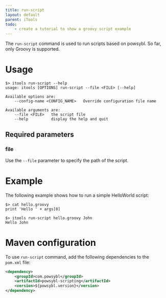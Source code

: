 ```yaml
---
title: run-script
layout: default
parent: iTools
todo:
    - create a tutorial to show a groovy script example
---
```


The `run-script` command is used to run scripts based on powsybl. So far, only Groovy is supported.
 
# Usage
```shell
$> itools run-script --help
usage: itools [OPTIONS] run-script --file <FILE> [--help]

Available options are:
    --config-name <CONFIG_NAME>   Override configuration file name

Available arguments are:
    --file <FILE>   the script file
    --help          display the help and quit
```

## Required parameters

### file
Use the `--file` parameter to specify the path of the script.

# Example
The following example shows how to run a simple HelloWorld script:
```shell
$> cat hello.groovy
print 'Hello ' + args[0]
```

```shell
$> itools run-script hello.groovy John
Hello John
```

# Maven configuration
To use `run-script` command, add the following dependencies to the `pom.xml` file:
```xml
<dependency>
    <groupId>com.powsybl</groupId>
    <artifactId>powsybl-scripting</artifactId>
    <version>${powsybl.version}</version>
</dependency>
```
